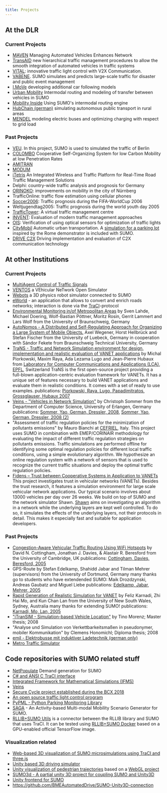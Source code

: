 ```yaml
---
title: Projects
---
```


## At the DLR

### Current Projects

- [MAVEN](http://www.maven-its.eu/) Managing Automated Vehicles
  Enhances Network
- [TransAID](https://ec.europa.eu/inea/en/horizon-2020/projects/H2020-Transport/Automated-Road-Transport/TransAID)
  new hierarchical traffic management procedures to allow the smooth
  integration of automated vehicles in traffic systems
- [VITAL](https://www.dlr.de/fs/en/desktopdefault.aspx/tabid-10704/20365_read-42579/):
  innovative traffic light control with V2X Communication.
- [VABENE](https://verkehrsforschung.dlr.de/en/projects/vabene). SUMO simulates and predicts
  large-scale traffic for disaster and public event management
- [I.MoVe](http://verkehrsforschung.dlr.de/de/projekte/imove)
  developing additional car following models
- [Urban Mobility](http://www.urmo.info/) Intermodal routing and
  modeling of transfer between vehicles in SUMO
- [Mobility Inside](http://www.mobilityinside.de/) Using SUMO's
  intermodal routing engine
- [HubChain (german)](http://komob.de/projekte/hub-chain/) simulating
  autonomous public transport in rural areas
- [MENDEL](http://mendel-projekt.de/en/home-2/) modeling electric
  buses and optimizing charging with respect to grid load

### Past Projects

- [VEU](https://www.dlr.de/VEU/). In this project, SUMO is used to
  simulated the traffic of Berlin
- [COLOMBO](https://verkehrsforschung.dlr.de/en/projects/colombo) Cooperative Self-Organizing
  System for low Carbon Mobility at low Penetration Rates
- [AMITRAN](https://web.archive.org/web/20180815190303/http://www.amitran.eu/)
- [MODUM](https://web.archive.org/web/20180831121624/http://modum-project.eu/)
- [iTetris](http://www.ict-itetris.eu/) An Integrated Wireless and
  Traffic Platform for Real-Time Road Traffic Management Solutions
- Delphi: country-wide traffic analysis and prognosis for Germany
- [ORINOKO](https://www.dlr.de/vf/en/desktopdefault.aspx/tabid-958/4508_read-2854/4508_page-17/): improvements on mobility in the
  city of Nürnberg
- TrafficOnline: traffic flow estimation using cellular phones
- [Soccer2006](https://web.archive.org/web/20150705081516/http://www.dlr.de/desktopdefault.aspx/tabid-1296):
  Traffic prognosis during the FIFA-WorldCup 2006
- Weltjugendtag2005: Traffic prognosis during the world youth day 2005
- [TrafficTower](https://www.dlr.de/fs/desktopdefault.aspx/tabid-1237/5441_read-12154/):
  A virtual traffic management centre
- [INVENT](http://www.invent-online.de/): Evaluation of modern traffic
  management approaches
- [OIS](https://web.archive.org/web/20040826034935/http://www.dlr.de/vf/forschung/projekte/ois): Verification of
  using optical sensors for optimization of traffic lights
- [CityMobil](http://www.citymobil.org/) Automatic urban
  transportation. A [simulation for a parking lot](../Tutorials/CityMobil.md) inspired by the Rome
  demonstrator is included with SUMO.
- [DRIVE C2X](https://web.archive.org/web/20170311043037/http://www.drive-c2x.eu/project) Driving implementation
  and evaluation of C2X communication technology

## At other Institutions

### Current Projects

- [MultiAgent Control of Traffic
  Signals](https://github.com/k0emt/macts)
- [VENTOS](http://maniam.github.io/VENTOS/) a VEhicular NeTwork Open
  Simulator
- [Webots](https://www.cyberbotics.com/) a 3D physics robot simulator
  connected to SUMO
- [eWorld](https://web.archive.org/web/20161205050209/http://eworld.sourceforge.net/) - an application that
  allows to convert and enrich roads networks; interaction is done via
  the [TraCI](../TraCI.md)-protocol
- [Environmental Monitoring in/of Metropolitan Areas](http://www.ibr.cs.tu-bs.de/projects/emma/index.xml?lang=en)
  by Sven Lahde, Michael Doering, Wolf-Bastian Pöttner, Moritz Rosin,
  Gerrit Lammert and Lars Wolf from the University of Braunschweig,
  Germany
- [AutoNomos - A Distributed and Self-Regulating Approach for Organizing a Large System of Mobile Objects.](https://web.archive.org/web/20180307071524/http://auto-nomos.de/) Axel Wegener, Horst Hellbrück
  and Stefan Fischer from the University of Luebeck, Germany in
  cooperation with Sándor Fekete from Braunschweig Technical
  University, Germany
- [TraNS - Traffic and Network Simulation environment for design, implementation
  and realistic evaluation of VANET
  applications](http://trans.epfl.ch)
  by Michal Piorkowski, Maxim Raya, Ada Lezama Lugo and Jean-Pierre
  Hubaux from [Laboratory for Computer Communications and Applications
  (LCA)](http://lcawww.epfl.ch), [EPFL](http://www.epfl.ch),
  Switzerland
  TraNS is the first open-source project providing a full-blown
  application-centric evaluation framework for VANETs. It has a unique
  set of features necessary to build VANET applications and evaluate
  them in realistic conditions. It comes with a set of ready to use
  examples.
  publications: [Piorkowski, Raya, Lugo, Papadimitratos, Grossglauser,
  Hubaux
  2007](../Publications.md#piorkowskirayalugopapadimitratosgrossglauserhubaux2007)
- [Veins - "Vehicles in Network Simulation"](https://veins.car2x.org/)
  by Christoph Sommer from the Department of Computer Science,
  University of Erlangen, Germany
  publications: [Sommer, Yao, German, Dressler, 2008](../Publications.md#sommeryaogermandressler2008), [Sommer,
  Yao, German, Dressler, 2008
  (2)](../Publications.md#sommeryaogermandressler2008_2)
- "Assessment of traffic regulation policies for the minimization of
  pollutants emissions"
  by Mauro Bianchi at [CEFRIEL](http://www.cefriel.it/), Italy.
  This project uses SUMO in combination with EMEP/CORINAIR methodology
  for evaluating the impact of different traffic regulation strategies
  on pollutants emissions. Traffic simulations are performed offline
  for identifying some optimal regulation policies for different local
  traffic conditions, using a simple evolutionary algorithm. We
  hypothesize an online regulation system with a network of sensors
  that is used to recognize the current traffic situations and deploy
  the optimal traffic regulation policies.
- [Fidens – Trust between Cooperative Systems in Application to VANETs](https://web.archive.org/web/20120313075112/http://www.ldv.ei.tum.de/en/research/fidens/)
  This project investigates trust in vehicular networks (VANETs).
  Besides the trust research, it features a simulation environment for
  large scale vehicular network applications. Our typical scenario
  involves about 13000 vehicles per day over 26 weeks. We build on top
  of SUMO and the network simulator Shawn.
  [Shawn](https://github.com/itm/shawn) aims on investigating an
  algorithm in a network while the underlying layers are kept well
  controlled. To do so, it simulates the effects of the underlying
  layers, not their protocols in detail. This makes it especially fast
  and suitable for application developers.

### Past Projects

- [Congestion-Aware Vehicular Traffic Routing Using WiFi Hotspots](https://www.cl.cam.ac.uk/research/dtg/www/publications/public/jjd27/ciiHandout.pdf)
  by David N. Cottingham, Jonathan J. Davies, & Alastair R. Beresford
  from the University of Cambridge, UK
  publications: [Cottingham, Davies, Beresford,
  2005](../Publications.md#cottinghamdaviesberesford2005)
- GPS-Route by Stefan Edelkamp, Shahidd Jabar and Tilman Mehrer (supervisors)
  from the University of Dortmund, Germany
  many thanks go to students who have extendended SUMO: Maik
  Drozdzynski, Andreas Gaubatz and Miguel Liebe
  publications: [Edelkamp, Jabar, Mehrer, 2005](../Publications.md#edelkampjabarmehrer2005)
- [Rapid Generation of Realistic Simulation for VANET](https://lens.csie.ncku.edu.tw/index.php/research-projects/past/18-rapid-vanet)
  by Feliz Karnadi, Zhi Hai Mo, and Kun Chan Lan from the University
  of New South Wales, Sydney, Australia
  many thanks for extending SUMO\!
  publications: [Karnadi, Mo, Lan,
  2005](../Publications.md#karnadimolan2005)
- ["iTranSIM - Simulation-based Vehicle
  Location"](https://www.cs.tcd.ie/publications/tech-reports/reports.07/TCD-CS-2007-56.pdf)
  by Tino Morenz; Master thesis; 2008
- "Analyse und Simulation von Verkettbarkeitsmaßen in pseudonymer,
  mobiler
  Kommunikation" by Clemens Honomichl; Diploma thesis; 2008
- [emil - Elektrobusse mit induktiver Ladetechnik (german only)](https://web.archive.org/web/20150722031908/http://www.verkehr-bs.de/unternehmen/forschungsprojekt-emil.html)
- [Metro Traffic Simulator](https://tech.d-itlab.co.jp/author/osamumasutani/)

## Code repositories with SUMO related stuff

- [NetPopulate](https://github.com/maslab-ufrgs/net-populate) Demand generation for SUMO
- [C\# and ANSI C TraCI interface](https://github.com/CodingConnected/CodingConnected.Traci)
- [Integrated Framework for Mathematical Simulations (IFMS)](https://web.archive.org/web/20180611001733/https://github.com/nitindesh/IFMS)
- [Veins](https://github.com/sommer/veins)
- [Secure Cycle project established during the BCX 2018](https://github.com/kratz00/bcx18_secureCycle)
- [An open source traffic light control program](https://github.com/MartijnHarmenzon/openTLC)
- [PyPML - Python Parking Monitoring Library](https://github.com/lcodeca/PyPML)
- [SAGA](https://github.com/lcodeca/SUMOActivityGen) - An Activity-based Multi-modal Mobility Scenario Generator for SUMO.
- [RLLIB+SUMO Utils](https://github.com/lcodeca/rllibsumoutils) is a connector between the RLLIB library and SUMO that uses TraCI. It can be tested using [RLLIB+SUMO Docker](https://github.com/lcodeca/rllibsumodocker) based on a GPU-enabled official TensorFlow image.

### Visualization related

- [Web-based 3D visualization of SUMO microsimulations using TraCI and three.js](https://github.com/sidewalklabs/sumo-web3d)
- [Unity based 3D driving simulator](https://github.com/DarraghMac97/Real-time-Traffic-Simulation-with-3D-Visualisation)
- [Unity visualization of pedestrian trajectories](https://github.com/danielbuechele/SumoVizUnity) based on a [WebGL project](https://github.com/danielbuechele/SumoViz3D)
- [SUMO3d - A partial unity 3D project for coupling SUMO and Unity3D](https://github.com/SvenMertin/SUMO3d)
- [Unity frontend for SUMO](https://github.com/Andrew-Stebel/Unity-SUMO)
- https://github.com/BMEAutomatedDrive/SUMO-Unity3D-connection
